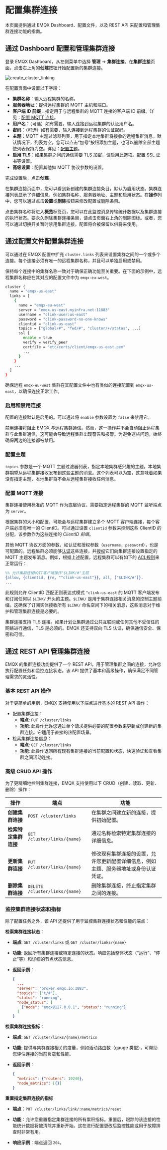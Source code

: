 # 配置集群连接

本页面提供通过 EMQX Dashboard、配置文件，以及 REST API 来配置和管理集群连接功能的指南。

## 通过 Dashboard 配置和管理集群连接

登录 EMQX Dashboard，从左侧菜单中选择 **管理** -> **集群连接**。在**集群连接**页面，点击右上角的**创建**按钮开始配置新的集群连接。

![create_cluster_linking](./assets/create_cluster_linking.png)

在配置页面中设置以下字段：

- **集群名称**：输入远程集群的名称。
- **服务器地址**：提供远程集群的 MQTT 主机和端口。
- **客户端 ID 前缀**：指定用于与远程集群的 MQTT 连接的客户端 ID 前缀。详见：[配置 MQTT 连接](#配置-mqtt-连接)。
- **用户名**：（可选）如有需要，输入连接到远程集群的认证用户名。
- **密码**：（可选）如有需要，输入连接到远程集群的认证密码。
- **主题**：MQTT 主题过滤器列表，用于指定本地集群将接收的远程集群消息。默认情况下，列表为空。您可以点击“加号”按钮添加主题，也可以删除全部主题使列表保持为空。详见：[配置主题](#配置主题)。
- **启用 TLS**：如果集群之间的通信需要 TLS 加密，请启用此选项。配置 SSL 证书等设置。
- **高级设置**：配置其他如 MQTT 协议参数的设置。

完成设置后，点击**创建**。

在集群连接页面中，您可以看到新创建的集群连接条目，默认为启用状态。集群连接列表显示了详细信息，例如集群名称、服务器地址、主题和启用状态。在**操作**列中，您可以通过点击**设置**或**删除**按钮来修改配置或删除条目。

点击集群名称将进入**概览**标签页，您可以在此监控消息传输统计数据以及集群连接的执行状态。要永久删除集群连接条目，请点击页面右上角的删除图标。或者，您可以通过切换开关暂时禁用集群连接，配置将会被保留以供将来使用。

## 通过配置文件配置集群连接

可以通过在 EMQX 配置中扩充 `cluster.links` 列表来设置集群之间的一个或多个连接。每个连接必须有唯一的远程集群名称，并且可以单独启用或禁用。

保持每个连接中的集群名称一致对于确保正确功能至关重要。在下面的示例中，远程集群名称应在其对应的配置文件中为 `emqx-eu-west`。

```bash
cluster {
  name = "emqx-us-east"
  links = [
    {
      name = "emqx-eu-west"
      server = "emqx.us-east.myinfra.net:11883"
      username = "clink-user:us-east"
      password = "clink-password-no-one-knows"
      clientid = "clink-us-east"
      topics = ["global/#", "fwd/#", "cluster/+/status", ...]
      ssl {
        enable = true
        verify = verify_peer
        certfile = "etc/certs/client/emqx-us-east.pem"
        ...
      }
    }
    ...
  ]
}
```

确保远程 `emqx-eu-west` 集群在其配置文件中也有类似的连接配置到 `emqx-us-east`，以确保连接正常工作。

### 启用和禁用连接

配置的连接默认是启用的。可以通过将 `enable` 参数设置为 `false` 来禁用它。

禁用连接将阻止 EMQX 与远程集群通信。然而，这一操作并不会自动阻止远程集群与此集群通信，这可能会导致远程集群出现警告和报警。为避免这些问题，始终确保两边的连接都被禁用。

### 配置主题

`topics` 参数是一个 MQTT 主题过滤器列表，指定本地集群感兴趣的主题。本地集群期望从远程集群接收发布到这些主题的消息。这个列表可以为空，这意味着如果没有指定主题，本地集群将不会从远程集群接收任何消息。

### 配置 MQTT 连接

集群连接使用标准的 MQTT 作为底层协议，需要指定远程集群的 MQTT 监听端点为 `server`。

根据集群的大小和配置，可能会与远程集群建立多个 MQTT 客户端连接，每个客户端必须有唯一的 ClientID。可以通过设置 `clientid` 参数来控制这些 ClientID 的分配，该参数作为这些连接的 *ClientID 前缀*。

其他 MQTT 协议方面的参数，如认证和授权参数（`username`，`password`），也是可配置的。远程集群必须能够[认证](../access-control/authn/authn.md)这些连接，并[授权](../access-control/authz/authz.md)它们向集群连接设置指定的 MQTT 主题发布消息。例如，根据上述配置，远程集群可以有如下的 [ACL规则](../access-control/authz/file.md)来正常运行：

```erlang
%% 允许集群连接MQTT客户端操作"$LINK/#"主题
{allow, {clientid, {re, "^clink-us-east"}}, all, ["$LINK/#"]}.
...
```

此规则允许 ClientID 匹配正则表达式模式 `^clink-us-east` 的 MQTT 客户端发布和订阅任何以 `$LINK/` 开头的主题。`$LINK/` 是用于集群连接相关消息的控制主题前缀。这确保了订阅实体接收所有 `$LINK/` 命名空间下的相关消息，这些消息对于维护和管理集群连接是必要的。<!-- 这里需要解释一下 $LINK/#，这个是不是就是“控制主题”？帮助review这段描述是否正确-->

集群连接支持 TLS 连接。如果计划让集群通过公共互联网或任何其他不受信任的网络进行通信，TLS 是必须的。EMQX 还支持双向 TLS 认证，确保通信安全、保密和可信。

## 通过 REST API 管理集群连接

EMQX 的集群连接功能提供了一个 REST API，用于管理集群之间的连接，允许您执行配置任务和监控连接状态。该 API 提供了基本和高级操作，确保满足不同管理需求的灵活性。

### 基本 REST API 操作

对于更简单的用例，EMQX 支持使用以下端点进行基本的 REST API 操作：

- 配置集群连接：
  - **端点**: `PUT /cluster/links`
  - **功能**: 此操作允许您通过单个请求提供必要的配置参数来更新或创建新的集群连接。它适用于直接的热配置场景。
- 检索集群连接信息：
  - **端点**: `GET /cluster/links`
  - **功能**: 此操作返回所有现有集群连接的当前配置和状态，快速验证和查看集群之间活动连接。

### 高级 CRUD API 操作

为了更精细地控制集群连接，EMQX 支持使用以下 CRUD（创建、读取、更新、删除）操作：

| **操作**             | **端点**                       | **功能**                                                     |
| -------------------- | ------------------------------ | ------------------------------------------------------------ |
| **创建集群连接**     | `POST /cluster/links`          | 在集群之间建立新的连接，提供初始配置。                       |
| **检索特定集群连接** | `GET /cluster/links/{name}`    | 通过名称检索特定集群连接的详细信息。                         |
| **更新集群连接**     | `PUT /cluster/links/{name}`    | 修改现有集群连接的设置，允许您更新配置详细信息，例如主题、服务器地址或身份认证凭证。 |
| **删除集群连接**     | `DELETE /cluster/links/{name}` | 删除集群连接，终止指定集群之间的连接。                       |

### 监控集群连接状态和指标

除了配置任务之外，该 API 还提供了用于监控集群连接状态和性能的端点：

**检索集群连接状态**：

- **端点**: `GET /cluster/links` 或 `GET /cluster/links/{name}`

- **功能**: 返回所有集群连接或特定连接的状态。响应包括整体状态（“运行”、“停止”等）和详细的节点状态信息。

- **返回示例**：

  ```json
  {
    ...
    "server": "broker.emqx.io:1883",
    "topics": ["t/#"],
    "status": "running",
    "node_status": [
      {"node": "emqx@127.0.0.1", "status": "running"}
    ]
  }
  ```

**检索集群连接指标**：

- **端点**: `GET /cluster/links/{name}/metrics`

- **功能**: 提供与集群连接相关的度量，例如活动路由数（gauge 类型），可帮助您评估连接的当前负载和性能。

- **返回示例**：

  ```json
  {
    "metrics": {"routers": 10240},
    "node_metrics": [{}]
  }
  ```


**重置指定集群连接的指标**

- **端点**：`PUT /cluster/links/link/:name/metrics/reset`

- **功能**：允许您重置指定集群连接的所有累积指标。重置后，跟踪的该连接的性能统计数据将被清除并重新开始。这在进行配置更改后监控性能或用于故障排查时非常有用。

- **响应示例**：端点返回 `204`。

  

